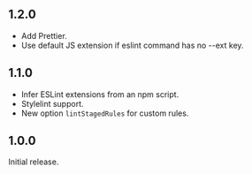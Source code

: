## 1.2.0

* Add Prettier.
* Use default JS extension if eslint command has no --ext key.

## 1.1.0

* Infer ESLint extensions from an npm script.
* Stylelint support.
* New option `lintStagedRules` for custom rules.

## 1.0.0

Initial release.
